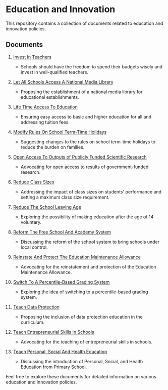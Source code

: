 # Education and Innovation

This repository contains a collection of documents related to education and innovation policies.

## Documents

1. [Invest In Teachers](./Invest%20In%20Teachers.md)
   - Schools should have the freedom to spend their budgets wisely and invest in well-qualified teachers.

2. [Let All Schools Access A National Media Library](./Let%20All%20Schools%20Access%20A%20National%20Media%20Library.md)
   - Proposing the establishment of a national media library for educational establishments.

3. [Life Time Access To Education](./Life%20Time%20Access%20To%20Education.md)
   - Ensuring easy access to basic and higher education for all and addressing tuition fees.

4. [Modify Rules On School Term-Time Holidays](./Modify%20Rules%20On%20School%20Term-Time%20Holidays.md)
   - Suggesting changes to the rules on school term-time holidays to reduce the burden on families.

5. [Open Access To Outputs of Publicly Funded Scientific Research](./Open%20Access%20To%20Outputs%20of%20Publicly%20Funded%20Scientific%20Research.md)
   - Advocating for open access to results of government-funded research.

6. [Reduce Class Sizes](./Reduce%20Class%20Sizes.md)
   - Addressing the impact of class sizes on students' performance and setting a maximum class size requirement.

7. [Reduce The School Leaving Age](./Reduce%20The%20School%20Leaving%20Age.md)
   - Exploring the possibility of making education after the age of 14 voluntary.

8. [Reform The Free School And Academy System](./Reform%20The%20Free%20School%20And%20Academy%20System.md)
   - Discussing the reform of the school system to bring schools under local control.

9. [Reinstate And Protect The Education Maintenance Allowance](./Reinstate%20And%20Protect%20The%20Education%20Maintenance%20Allowance.md)
   - Advocating for the reinstatement and protection of the Education Maintenance Allowance.

10. [Switch To A Percentile-Based Grading System](./Switch%20To%20A%20Percentile-Based%20Grading%20System.md)
    - Exploring the idea of switching to a percentile-based grading system.

11. [Teach Data Protection](./Teach%20Data%20Protection.md)
    - Proposing the inclusion of data protection education in the curriculum.

12. [Teach Entrepreneurial Skills In Schools](./Teach%20Entrepreneurial%20Skills%20In%20Schools.md)
    - Advocating for the teaching of entrepreneurial skills in schools.

13. [Teach Personal, Social And Health Education](./Teach%20Personal%2C%20Social%20And%20Health%20Education.md)
    - Discussing the introduction of Personal, Social, and Health Education from Primary School.

Feel free to explore these documents for detailed information on various education and innovation policies.

